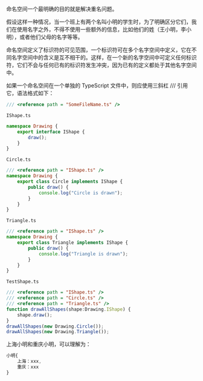 命名空间一个最明确的目的就是解决重名问题。

假设这样一种情况，当一个班上有两个名叫小明的学生时，为了明确区分它们，我们在使用名字之外，不得不使用一些额外的信息，比如他们的姓（王小明，李小明），或者他们父母的名字等等。

命名空间定义了标识符的可见范围，一个标识符可在多个名字空间中定义，它在不同名字空间中的含义是互不相干的。这样，在一个新的名字空间中可定义任何标识符，它们不会与任何已有的标识符发生冲突，因为已有的定义都处于其他名字空间中。



如果一个命名空间在一个单独的 TypeScript 文件中，则应使用三斜杠 /// 引用它，语法格式如下：

```ts
/// <reference path = "SomeFileName.ts" />
```

`IShape.ts`

```ts
namespace Drawing { 
    export interface IShape { 
        draw(); 
    }
}
```

`Circle.ts`

```ts
/// <reference path = "IShape.ts" /> 
namespace Drawing { 
    export class Circle implements IShape { 
        public draw() { 
            console.log("Circle is drawn"); 
        }  
    }
}
```

`Triangle.ts`

```ts
/// <reference path = "IShape.ts" /> 
namespace Drawing { 
    export class Triangle implements IShape { 
        public draw() { 
            console.log("Triangle is drawn"); 
        } 
    } 
}
```

`TestShape.ts`

```ts
/// <reference path = "IShape.ts" />   
/// <reference path = "Circle.ts" /> 
/// <reference path = "Triangle.ts" />  
function drawAllShapes(shape:Drawing.IShape) { 
    shape.draw(); 
} 
drawAllShapes(new Drawing.Circle());
drawAllShapes(new Drawing.Triangle());
```

上海小明和重庆小明，可以理解为：

```js
小明{
    上海：xxx,
    重庆：xxx
}
```

